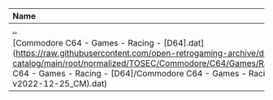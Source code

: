 |Name|Size|
|:---|---:|
|[..](../index.html)|DIR|
|[Commodore C64 - Games - Racing - [D64].dat](https://raw.githubusercontent.com/open-retrogaming-archive/dat-catalog/main/root/normalized/TOSEC/Commodore/C64/Games/Racing/[D64]/Commodore C64 - Games - Racing - [D64]/Commodore C64 - Games - Racing - [D64] (TOSEC-v2022-12-25_CM).dat)|1770653|
